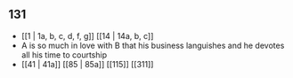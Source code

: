## 131
- [[1 | 1a, b, c, d, f, g]] [[14 | 14a, b, c]] 
- A is so much in love with B that his business languishes and he devotes all his time to courtship
- [[41 | 41a]] [[85 | 85a]] [[115]] [[311]] 


